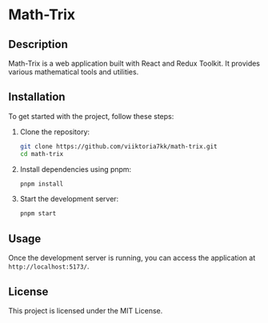 # Math-Trix

## Description
Math-Trix is a web application built with React and Redux Toolkit. It provides various mathematical tools and utilities.

## Installation
To get started with the project, follow these steps:

1. Clone the repository:
    ```sh
    git clone https://github.com/viiktoria7kk/math-trix.git
    cd math-trix
    ```

2. Install dependencies using pnpm:
    ```sh
    pnpm install
    ```

3. Start the development server:
    ```sh
    pnpm start
    ```

## Usage
Once the development server is running, you can access the application at `http://localhost:5173/`.

## License
This project is licensed under the MIT License.